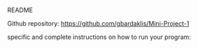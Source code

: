 README

Github repository: https://github.com/gbardaklis/Mini-Project-1

specific and complete instructions on how to run your program:

